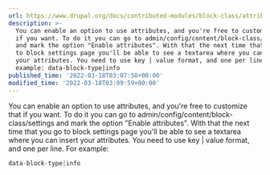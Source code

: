 ```yaml
---
url: https://www.drupal.org/docs/contributed-modules/block-class/attributes
description: >-
  You can enable an option to use attributes, and you're free to customize that
  if you want. To do it you can go to admin/config/content/block-class/settings
  and mark the option "Enable attributes". With that the next time that you go
  to block settings page you'll be able to see a textarea where you can insert
  your attributes. You need to use key | value format, and one per line. For
  example: data-block-type|info
published_time: '2022-03-18T03:07:58+00:00'
modified_time: '2022-03-18T03:09:59+00:00'
---
```

You can enable an option to use attributes, and you're free to customize that if you want. To do it you can go to admin/config/content/block-class/settings and mark the option "Enable attributes". With that the next time that you go to block settings page you'll be able to see a textarea where you can insert your attributes. You need to use key | value format, and one per line. For example:

```php
data-block-type|info
```